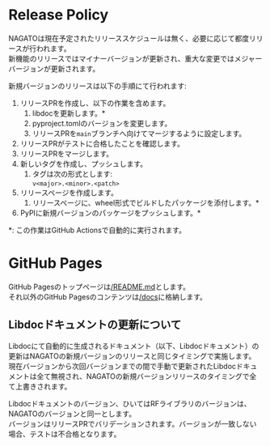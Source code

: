 # Release Policy

NAGATOは現在予定されたリリーススケジュールは無く、必要に応じて都度リリースが行われます。  
新機能のリリースではマイナーバージョンが更新され、重大な変更ではメジャーバージョンが更新されます。  

新規バージョンのリリースは以下の手順にて行われます:  

1. リリースPRを作成し、以下の作業を含めます。  
    1. libdocを更新します。\*  
    1. pyproject.tomlのバージョンを変更します。  
    1. リリースPRを`main`ブランチへ向けてマージするように設定します。  
1. リリースPRがテストに合格したことを確認します。  
1. リリースPRをマージします。  
1. 新しいタグを作成し、プッシュします。  
    1. タグは次の形式とします:  
    `v<major>.<minor>.<patch>`  
1. リリースページを作成します。  
    1. リリースページに、wheel形式でビルドしたパッケージを添付します。\*  
1. PyPIに新規バージョンのパッケージをプッシュします。\*  

\*: この作業はGitHub Actionsで自動的に実行されます。

# GitHub Pages  

GitHub Pagesのトップページは[/README.md](./README.md)とします。  
それ以外のGitHub Pagesのコンテンツは[/docs](./docs)に格納します。  

## Libdocドキュメントの更新について
Libdocにて自動的に生成されるドキュメント（以下、Libdocドキュメント）の更新はNAGATOの新規バージョンのリリースと同じタイミングで実施します。  
現在バージョンから次回バージョンまでの間で手動で更新されたLibdocドキュメントは全て無視され、NAGATOの新規バージョンリリースのタイミングで全て上書きされます。  

Libdocドキュメントのバージョン、ひいてはRFライブラリのバージョンは、NAGATOのバージョンと同一とします。  
バージョンはリリースPRでバリデーションされます。バージョンが一致しない場合、テストは不合格となります。  
